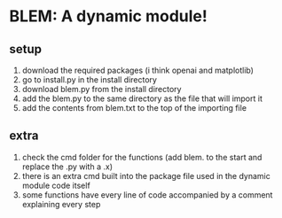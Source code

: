 # BLEM: A dynamic module!
## setup
1. download the required packages (i think openai and matplotlib)
2. go to install.py in the install directory
3. download blem.py from the install directory
4. add the blem.py to the same directory as the file that will import it
5. add the contents from blem.txt to the top of the importing file
## extra
1. check the cmd folder for the functions (add blem. to the start and replace the .py with a .x)
2. there is an extra cmd built into the package file used in the dynamic module code itself
3. some functions have every line of code accompanied by a comment explaining every step
